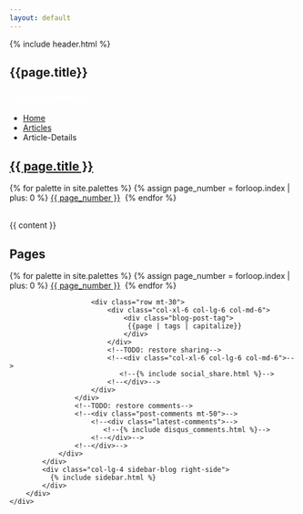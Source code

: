 ```yaml
---
layout: default
---
```

{% include header.html %}
<main>
<!-- breadcrumb-area -->
<section class="breadcrumb-area grey-bg" style="background-image:url({{site.cover_image}})">
    <div class="container">
        <div class="row align-items-center">
            <div class="col-xl-8 col-md-6">
                <div class="breadcrumb-title sm-size">
                    <h2>{{page.title}}</h2>
                    <h3 style="color:white">{{page.subtitle}}</h3>
                </div>
            </div>
            <div class="col-xl-4 col-md-6 text-left text-md-right">
                <div class="breadcrumb">
                    <ul>
                        <li><a href="{{site.url}}">Home</a></li>
                        <li><a href="/pages/blog">Articles</a></li>
                        <li class="text-white pl-1"> Article-Details</li>
                    </ul>
                </div>
            </div>
        </div>
    </div>
</section>
<!-- blog-details-area -->
<div class="basic-blog-area gray-bg content-area-margin pb-40">
    <div class="container">
        <div class="row">
            <div class="col-lg-8 blog-post-items">
                <div class="blog-wrapper mb-60">
                    <!-- <div class="blog-thumb"> -->
                    <!--     <img src="{{page.post_image}}" alt="{{page.title}}"/> -->
                    <!-- </div> -->
                    <div class="blog-content">

<div class="internal-nav">
<a href="{{ page.index | relative_url }}"><h2>{{ page.title }}</h2></a>
</div>

<div class="internal-nav">
{% for palette in site.palettes %}
    {% assign page_number = forloop.index  | plus: 0 %}
    <a href="{{ palette.url | relative_url }}">{{ page_number }}</a>&nbsp;
{% endfor %}
</div>

<br>

{{ content }}

<h2>Pages</h2>

<div class="internal-nav">
{% for palette in site.palettes %}
    {% assign page_number = forloop.index  | plus: 0 %}
    <a href="{{ palette.url | relative_url }}">{{ page_number }}</a>&nbsp;
{% endfor %}
</div>

                        <div class="row mt-30">
                            <div class="col-xl-6 col-lg-6 col-md-6">
                                <div class="blog-post-tag">
                                 {{page | tags | capitalize}}
                                </div>
                            </div>
                            <!--TODO: restore sharing-->
                            <!--<div class="col-xl-6 col-lg-6 col-md-6">-->
                               <!--{% include social_share.html %}-->
                            <!--</div>-->
                        </div>
                    </div>
                    <!--TODO: restore comments-->
                    <!--<div class="post-comments mt-50">-->
                        <!--<div class="latest-comments">-->
                           <!--{% include disqus_comments.html %}-->
                        <!--</div>-->
                    <!--</div>-->
                </div>
            </div>
            <div class="col-lg-4 sidebar-blog right-side">
              {% include sidebar.html %}
            </div>
        </div>
    </div>
</div>
</main>

